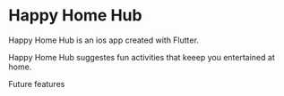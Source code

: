 # Happy Home Hub

Happy Home Hub is an ios app created with Flutter.

Happy Home Hub suggestes fun activities that keeep you entertained at home. 

Future features
